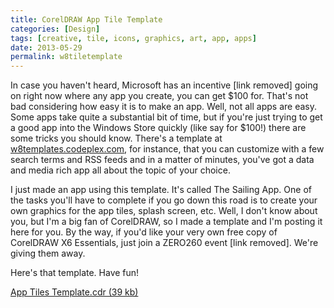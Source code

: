 ```yaml
---
title: CorelDRAW App Tile Template
categories: [Design]
tags: [creative, tile, icons, graphics, art, app, apps]
date: 2013-05-29
permalink: w8tiletemplate
---
```


In case you haven&#39;t heard, Microsoft has an incentive [link removed] going on right now where any app you create, you can get $100 for. That&#39;s not bad considering how easy it is to make an app. Well, not all apps are easy. Some apps take quite a substantial bit of time, but if you&#39;re just trying to get a good app into the Windows Store quickly (like say for $100!) there are some tricks you should know. There&#39;s a template at [w8templates.codeplex.com](http://w8templates.codeplex.com), for instance, that you can customize with a few search terms and RSS feeds and in a matter of minutes, you&#39;ve got a data and media rich app all about the topic of your choice.
<!-- xmore -->

I just made an app using this template. It&#39;s called The Sailing App. One of the tasks you&#39;ll have to complete if you go down this road is to create your own graphics for the app tiles, splash screen, etc. Well, I don&#39;t know about you, but I&#39;m a big fan of CorelDRAW, so I made a template and I&#39;m posting it here for you. By the way, if you&#39;d like your very own free copy of CorelDRAW X6 Essentials, just join a ZERO260 event [link removed]. We&#39;re giving them away.

Here&#39;s that template. Have fun!

[App Tiles Template.cdr (39 kb)](/bcms-media/Files/Download?id=e55fd41a-34a5-49ac-93c5-a35300714231)